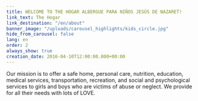 ```yaml
---
title: WELCOME TO THE HOGAR ALBERGUE PARA NIÑOS JESÚS DE NAZARET!
link_text: The Hogar
link_destination: "/en/about"
banner_image: "/uploads/carousel_highlights/kids_circle.jpg"
hide_from_carousel: false
lang: en
order: 2
always_show: true
creation_date: 2016-04-10T12:00:00.000+00:00
---
```

Our mission is to offer a safe home, personal care, nutrition, education, medical services, transportation, recreation, and social and psychological services to girls and boys who are victims of abuse or neglect. We provide for all their needs with lots of LOVE.
